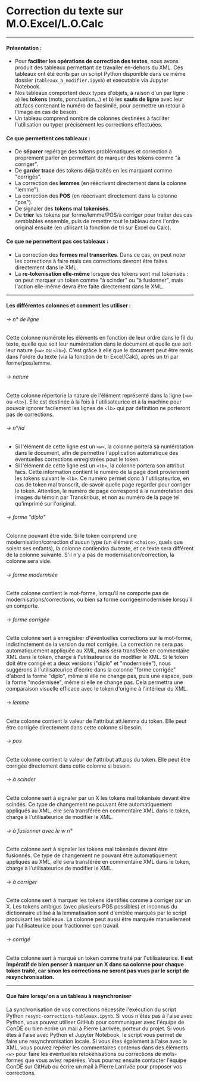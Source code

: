 # Correction du texte sur M.O.Excel/L.O.Calc
--------------
#### Présentation :
* Pour **faciliter les opérations de correction des textes**, nous avons produit des tableaux permettant de travailer en-dehors du XML. Ces tableaux ont été écrits par un script Python disponible dans ce même dossier (`tableaux_a_modifier.ipynb`) et exécutable via Jupyter Notebook.
* Nos tableaux comportent deux types d'objets, à raison d'un par ligne : a) les **tokens** (mots, ponctuation...) et b) les **sauts de ligne** avec leur att.facs contenant le numéro de facsimilé, pour permettre un retour à l'image en cas de besoin.
* Un tableau comprend nombre de colonnes destinées à faciliter l'utilisation ou typer précisément les corrections effectuées.

#### Ce que permettent ces tableaux :
* De **séparer** repérage des tokens problématiques et correction à proprement parler en permettant de marquer des tokens comme "à corriger".
* De **garder trace** des tokens déjà traités en les marquant comme "corrigés".
* La correction des **lemmes** (en réécrivant directement dans la colonne "lemme").
* La correction des **POS** (en réécrivant directement dans la colonne "pos").
* De signaler des **tokens mal tokenisés**.
* De **trier** les tokens par forme/lemme/POS/à corriger pour traiter des cas semblables ensemble, puis de remettre tout le tableau dans l'ordre original ensuite (en utilisant la fonction de tri sur Excel ou Calc).

#### Ce que ne permettent pas ces tableaux :
* La correction des **formes mal transcrites**. Dans ce cas, on peut noter les corrections à faire mais ces corrections devront être faites directement dans le XML.
* La **re-tokenisation elle-même** lorsque des tokens sont mal tokenisés : on peut marquer un token comme "à scinder" ou "à fusionner", mais l'action elle-même devra être faite directement dans le XML.
-----------------

#### Les différentes colonnes et comment les utiliser :
###### -> n° de ligne
Cette colonne numérote les éléments en fonction de leur ordre dans le fil du texte, quelle que soit leur numérotation dans le document et quelle que soit leur nature (`<w>` ou `<lb>`). C'est grâce à elle que le document peut être remis dans l'ordre du texte (via la fonction de tri Excel/Calc), après un tri par forme/pos/lemme.

###### -> nature
Cette colonne répertorie la nature de l'élément représenté dans la ligne (`<w>` ou `<lb>`). Elle est destinée à la fois à l'utilisateurice et à la machine pour pouvoir ignorer facilement les lignes de `<lb>` qui par définition ne porteront pas de corrections.

###### -> n°/id
* Si l'élément de cette ligne est un `<w>`, la colonne portera sa numérotation dans le document, afin de permettre l'application automatique des éventuelles corrections enregistrées pour le token.
* Si l'élément de cette ligne est un `<lb>`, la colonne portera son attribut facs. Cette information contient le numéro de la page dont proviennent les tokens suivant le `<lb>`. Ce numéro permet donc à l'utilisateurice, en cas de token mal transcrit, de savoir quelle page regarder pour corriger le token. Attention, le numéro de page correspond à la numérotation des images du témoin par Transkribus, et non au numéro de la page tel qu'imprimé sur l'original.

###### -> forme "diplo"
Colonne pouvant être vide.
Si le token comprend une modernisation/correction d'aucun type (un élément `<choice>`, quels que soient ses enfants), la colonne contiendra du texte, et ce texte sera différent de la colonne suivante. S'il n'y a pas de modernisation/correction, la colonne sera vide.

###### -> forme modernisée
Cette colonne contient le mot-forme, lorsqu'il ne comporte pas de modernisations/corrections, ou bien sa forme corrigée/modernisée lorsqu'il en comporte.

###### -> forme corrigée
Cette colonne sert à enregistrer d'éventuelles corrections sur le mot-forme, indistinctement de la version du mot corrigée. La correction ne sera pas automatiquement appliquée au XML, mais sera transférée en commentaire XML dans le token, charge à l'utilisateurice de modifier le XML. Si le token doit être corrigé et a deux versions ("diplo" et "modernisée"), nous suggérons à l'utilisateurice d'écrire dans la colonne "forme corrigée" d'abord la forme "diplo", même si elle ne change pas, puis une espace, puis la forme "modernisée", même si elle ne change pas. Cela permettra une comparaison visuelle efficace avec le token d'origine à l'intérieur du XML.

###### -> lemme
Cette colonne contient la valeur de l'attribut att.lemma du token. Elle peut être corrigée directement dans cette colonne si besoin.

###### -> pos
Cette colonne contient la valeur de l'attribut att.pos du token. Elle peut être corrigée directement dans cette colonne si besoin.

###### -> à scinder
Cette colonne sert à signaler par un X les tokens mal tokenisés devant être scindés. Ce type de changement ne pouvant être automatiquement appliqués au XML, elle sera transférée en commentaire XML dans le token, charge à l'utilisateurice de modifier le XML.

###### -> à fusionner avec le w n°
Cette colonne sert à signaler les tokens mal tokenisés devant être fusionnés. Ce type de changement ne pouvant être automatiquement appliqués au XML, elle sera transférée en commentaire XML dans le token, charge à l'utilisateurice de modifier le XML.

###### -> à corriger
Cette colonne sert à marquer les tokens identifiés comme à corriger par un X. Les tokens ambigus (avec plusieurs POS possibles) et inconnus du dictionnaire utilisé à la lemmatisation sont d'emblée marqués par le script produisant les tableaux. La colonne peut aussi être marquée manuellement par l'utilisateurice pour fractionner son travail.

###### -> corrigé
Cette colonne sert à marqué un token comme traité par l'utilisateurice. **Il est impératif de bien penser à marquer un X dans sa colonne pour chaque token traité, car sinon les corrections ne seront pas vues par le script de resynchronisation.**

---------------------
#### Que faire lorsqu'on a un tableau à resynchroniser
La synchronisation de vos corrections nécessite l'exécution du script Python `resync-corrections-tableaux.ipynb`. Si vous n'êtes pas à l'aise avec Python, vous pouvez utiliser GitHub pour communiquer avec l'équipe de ConDÉ ou bien écrire un mail à Pierre Larrivée, porteur du projet.
Si vous êtes à l'aise avec Python et Jupyter Notebook, le script vous permet de faire une resynchronisation locale.
Si vous êtes également à l'aise avec le XML, vous pouvez repérer les commentaires contenus dans des éléments `<w>` pour faire les éventuelles retokénisations ou corrections de mots-formes que vous aviez repérées. Vous pourrez ensuite contacter l'équipe ConDÉ sur GitHub ou écrire un mail à Pierre Larrivée pour proposer vos corrections.